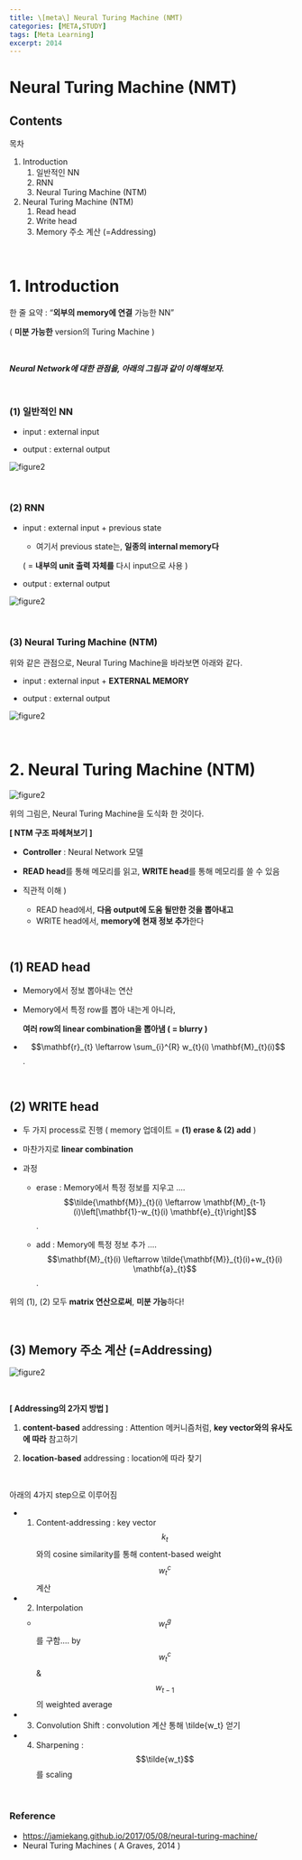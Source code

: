 ```yaml
---
title: \[meta\] Neural Turing Machine (NMT)
categories: [META,STUDY]
tags: [Meta Learning]
excerpt: 2014
---
```


# Neural Turing Machine (NMT)

<script src="https://cdn.mathjax.org/mathjax/latest/MathJax.js?config=TeX-AMS-MML_HTMLorMML" type="text/javascript"></script>

## Contents

목차

1. Introduction
   1. 일반적인 NN
   2. RNN
   3. Neural Turing Machine (NTM)
2. Neural Turing Machine (NTM)
   1. Read head
   2. Write head
   3. Memory 주소 계산 (=Addressing) 

<br>

# 1. Introduction

한 줄 요약 : “**외부의 memory에 연결** 가능한 NN”

( **미분 가능한** version의 Turing Machine )

<br>

***Neural Network에 대한 관점을, 아래의 그림과 같이 이해해보자.***

<br>

### (1) 일반적인 NN

- input : external input

- output : external output

![figure2](/assets/img/META/img1.png)

<br>

### (2) RNN

- input : external input + previous state
  - 여기서 previous state는, **일종의 internal memory다** 
  
  ( = **내부의 unit 출력 자체를** 다시 input으로 사용 ) 
  
- output : external output

![figure2](/assets/img/META/img2.png)

<br>

### (3) Neural Turing Machine (NTM)

위와 같은 관점으로, Neural Turing Machine을 바라보면 아래와 같다.

- input : external input + **EXTERNAL MEMORY**

- output : external output

![figure2](/assets/img/META/img3.png)

<br>

# 2. Neural Turing Machine (NTM)

![figure2](/assets/img/META/img4.png)

위의 그림은, Neural Turing Machine을 도식화 한 것이다.

**[ NTM 구조 파헤쳐보기 ]**

- **Controller** : Neural Network 모델
- **READ head**를 통해 메모리를 읽고, **WRITE head**를 통해 메모리를 쓸 수 있음

- 직관적 이해 )
  - READ head에서, **다음 output에 도움 될만한 것을 뽑아내고**
  - WRITE head에서, **memory에 현재 정보 추가**한다

<bR>

## (1) READ head

- Memory에서 정보 뽑아내는 연산

- Memory에서 특정 row를 뽑아 내는게 아니라, 

  **여러 row의 linear combination을 뽑아냄 ( = blurry )**

- $$\mathbf{r}_{t} \leftarrow \sum_{i}^{R} w_{t}(i) \mathbf{M}_{t}(i)$$.

<br>

## (2) WRITE head

- 두 가지 process로 진행 ( memory 업데이트 = **(1) erase & (2) add** )

- 마찬가지로 **linear combination**

- 과정

  -  erase : Memory에서 특정 정보를 지우고 .... $$\tilde{\mathbf{M}}_{t}(i) \leftarrow \mathbf{M}_{t-1}(i)\left[\mathbf{1}-w_{t}(i) \mathbf{e}_{t}\right]$$.

  - add : Memory에 특정 정보 추가 .... $$\mathbf{M}_{t}(i) \leftarrow \tilde{\mathbf{M}}_{t}(i)+w_{t}(i) \mathbf{a}_{t}$$.


위의 (1), (2) 모두 **matrix 연산으로써**, **미분 가능**하다!

 <br>

## (3) Memory 주소 계산 (=Addressing) 

![figure2](/assets/img/META/img5.png)

 <br>

**[ Addressing의 2가지 방법 ]**

1) **content-based** addressing : Attention 메커니즘처럼, **key vector와의 유사도에 따라** 참고하기

2) **location-based** addressing : location에 따라 찾기

<br>

아래의 4가지 step으로 이루어짐

- 1) Content-addressing : key vector $$k_t$$와의 cosine similarity를 통해 content-based weight $$w_t^c$$ 계산

- 2) Interpolation
  - $$w_t^g$$를 구함.... by $$w_t^c$$ & $$w_{t-1}$$의 weighted average
- 3) Convolution Shift : convolution 계산 통해 \tilde{w_t} 얻기

- 4) Sharpening : $$\tilde{w_t}$$를 scaling

<br>

### Reference

- https://jamiekang.github.io/2017/05/08/neural-turing-machine/
- Neural Turing Machines ( A Graves, 2014 )

